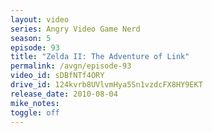 ```yaml
---
layout: video
series: Angry Video Game Nerd
season: 5
episode: 93
title: "Zelda II: The Adventure of Link"
permalink: /avgn/episode-93
video_id: sDBfNTf4ORY
drive_id: 124kvrb8UVlvmHya5Sn1vzdcFX8HY9EKT
release_date: 2010-08-04
mike_notes:
toggle: off
---
```

